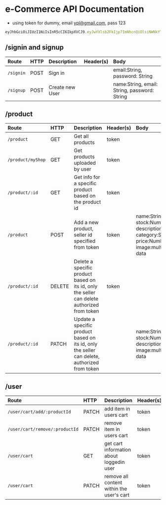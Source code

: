 # e-Commerce API Documentation


- using token for dummy, email ypl@gmail.com, pass 123 

``` javascript
eyJhbGciOiJIUzI1NiIsInR5cCI6IkpXVCJ9.eyJwYXlsb2FkIjp7ImNhcnQiOlsiNWNkYTlhNGFhZDBjYTY0YjEzYzFlNjVkIl0sIl9pZCI6IjVjZGE5NGJjMzA0ZDEwNDk4NTA2ZWNjZSIsIm5hbWUiOiJ5b25hdGhhbiIsImVtYWlsIjoieXBsQGdtYWlsLmNvbSIsInBhc3N3b3JkIjoiJDJhJDA4JDVTb0w4SEJ0MHdodm5WcnNNQXNtb09oQjcuYi8xQUxHUWtiejVXSlMzMnl3SXdxRWdOOVg2IiwiX192IjowfSwiaWF0IjoxNTU4MDM1OTcyfQ.O28UqJ96ZJzg2oDxnffU9CyndSxppYTYoh83C4At1XM
``` 



## /signin and signup

| Route            | HTTP   | Description                 | Header(s)|Body                              |
|:-----------------|:-------|:----------------------------|:---------|:---------------------------------|
| `/signin`     | POST    | Sign in |          |  email:String, password: String                               |
| `/signup` | POST    | Create new User |     | name:String, email: String, password: String                                 |


## /product

| Route            | HTTP   | Description                 | Header(s)|Body                              |
|:-----------------|:-------|:----------------------------|:---------|:---------------------------------|
| `/product`     | GET    | Get all products      |token          |                                  |
| `/product/myShop`     | GET    | Get products uploaded by user     |token          |                                  |
| `/product/:id` | GET    | Get info for a specific product based on the product id  | token    |                                  |
| `/product`     | POST   | Add a new product, seller id specified from token   |  token | name:String, stock:Number, description:String, category:String, price:Number, image:multiform/form-data
| `/product/:id` | DELETE | Delete a specific product based on its id, only the seller can delete authorized from token               | token    |                                  |
| `/product/:id` | PATCH  | Update a specific product based on its id, only the seller can delete, authorized from token |          | name:String, stock:Number, description:String, image:multiform/form-data|  

## /user


| Route            | HTTP   | Description                 | Header(s)|Body                              |
|:-----------------|:-------|:----------------------------|:---------|:---------------------------------|
| `/user/cart/add/:productId`     | PATCH    | add item in users cart     |token          |                                 |
| `/user/cart/remove/:productId`     | PATCH    | remove item in users cart     |token          |                                  |
| `/user/cart`     | GET    | get cart information about loggedin user     |token          |                                  |
| `/user/cart`     | PATCH    | remove all content within the user's cart |token          |                                  |


